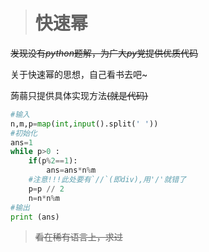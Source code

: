 > # 快速幂

~~发现没有$python$题解，为广大$py$党提供优质代码~~

关于快速幂的思想，自己看书去吧~

蒟蒻只提供具体实现方法~~(就是代码)~~
```python
#输入
n,m,p=map(int,input().split(' '))
#初始化
ans=1
while p>0 :
    if(p%2==1):
        ans=ans*n%m
    #注意!!!此处要有`//`(即div),用'/'就错了
    p=p // 2
    n=n*n%m
#输出
print (ans)
```

> ~~看在稀有语言上，求过~~